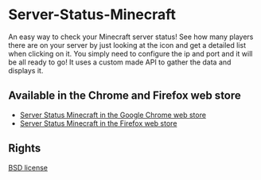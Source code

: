 Server-Status-Minecraft
=======================
An easy way to check your Minecraft server status! See how many players there are on your server by just looking at the icon and get a detailed list when clicking on it. You simply need to configure the ip and port and it will be all ready to go! It uses a custom made API to gather the data and displays it.

Available in the Chrome and Firefox web store
-----------
* [Server Status Minecraft in the Google Chrome web store](https://chrome.google.com/webstore/detail/server-status-minecraft/mhcdldkmefnhjfhdnbimiciipicnmhfc)
* [Server Status Minecraft in the Firefox web store](https://addons.mozilla.org/en-US/firefox/addon/server-status-minecraft/)

Rights
-----------
[BSD license](http://opensource.org/licenses/bsd-license.php)

